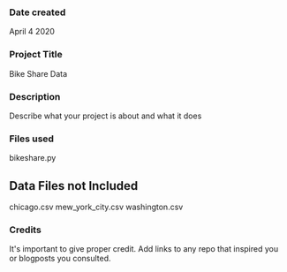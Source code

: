 ### Date created
April 4 2020

### Project Title
Bike Share Data

### Description
Describe what your project is about and what it does

### Files used
bikeshare.py

Data Files not Included
-----------------------
chicago.csv
mew_york_city.csv
washington.csv

### Credits
It's important to give proper credit. Add links to any repo that inspired you or blogposts you consulted.

